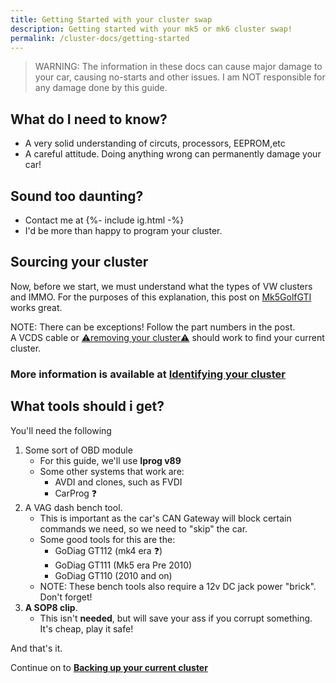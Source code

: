 ```yaml
---
title: Getting Started with your cluster swap
description: Getting started with your mk5 or mk6 cluster swap!
permalink: /cluster-docs/getting-started
---
```

 > WARNING: The information in these docs can cause major damage to your car, causing no-starts and other issues. I am NOT responsible for any damage done by this guide. 

## What do I need to know?
* A very solid understanding of circuts, processors, EEPROM,etc
* A careful attitude. Doing anything wrong can permanently damage your car!


## __Sound too daunting?__
* Contact me at {%- include ig.html -%} <br>
* I'd be more than happy to program your cluster.

## Sourcing your cluster
Now, before we start, we must understand what the types of VW clusters and IMMO.
For the purposes of this explanation, this post on [Mk5GolfGTI](https://www.mk5golfgti.co.uk/forum/index.php?topic=91363.0) works great.

NOTE: There can be exceptions! Follow the part numbers in the post. \
A VCDS cable or [⚠️removing your cluster⚠️](/cluster-docs/removing-your-cluster) should work to find your current cluster.

### More information is available at [Identifying your cluster](/cluster-docs/identify-cluster)

## What tools should i get?

You'll need the following
1. Some sort of OBD module
    * For this guide, we'll use __Iprog v89__
    * Some other systems that work are:
        * AVDI and clones, such as FVDI
        * CarProg ❓
2. A VAG dash bench tool.
    * This is important as the car's CAN Gateway will block certain commands we need, so we need to "skip" the car.
    * Some good tools for this are the:
        * GoDiag GT112 (mk4 era ❓)
        * GoDiag GT111 (Mk5 era Pre 2010)
        * GoDiag GT110 (2010 and on)
    * NOTE: These bench tools also require a 12v DC jack power "brick". Don't forget!
3.  __A SOP8 clip__.
    * This isn't __needed__, but will save your ass if you corrupt something. It's cheap, play it safe!

And that's it. 

Continue on to __[Backing up your current cluster](/cluster-docs/backing-up-your-cluster)__